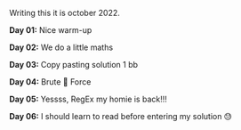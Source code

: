 Writing this it is october 2022.

**Day 01:** Nice warm-up

**Day 02:** We do a little maths

**Day 03:** Copy pasting solution 1 bb

**Day 04:** Brute 👏 Force

**Day 05:** Yessss, RegEx my homie is back!!!

**Day 06:** I should learn to read before entering my solution 😓